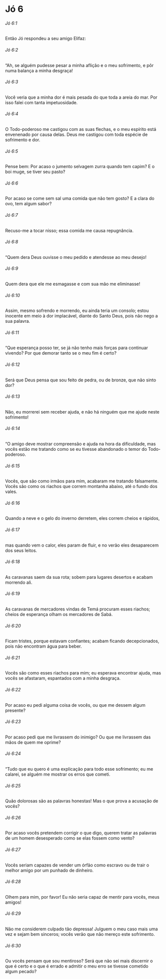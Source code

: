 # Jó 6

###### Jó 6:1

Então Jó respondeu a seu amigo Elifaz:

###### Jó 6:2

“Ah, se alguém pudesse pesar a minha aflição e o meu sofrimento, e pôr numa balança a minha desgraça!

###### Jó 6:3

Você veria que a minha dor é mais pesada do que toda a areia do mar. Por isso falei com tanta impetuosidade.

###### Jó 6:4

O Todo-poderoso me castigou com as suas flechas, e o meu espírito está envenenado por causa delas. Deus me castigou com toda espécie de sofrimento e dor.

###### Jó 6:5

Pense bem: Por acaso o jumento selvagem zurra quando tem capim? E o boi muge, se tiver seu pasto?

###### Jó 6:6

Por acaso se come sem sal uma comida que não tem gosto? E a clara do ovo, tem algum sabor?

###### Jó 6:7

Recuso-me a tocar nisso; essa comida me causa repugnância.

###### Jó 6:8

“Quem dera Deus ouvisse o meu pedido e atendesse ao meu desejo!

###### Jó 6:9

Quem dera que ele me esmagasse e com sua mão me eliminasse!

###### Jó 6:10

Assim, mesmo sofrendo e morrendo, eu ainda teria um consolo; estou inocente em meio à dor implacável, diante do Santo Deus, pois não nego a sua palavra.

###### Jó 6:11

“Que esperança posso ter, se já não tenho mais forças para continuar vivendo? Por que demorar tanto se o meu fim é certo?

###### Jó 6:12

Será que Deus pensa que sou feito de pedra, ou de bronze, que não sinto dor?

###### Jó 6:13

Não, eu morrerei sem receber ajuda, e não há ninguém que me ajude neste sofrimento!

###### Jó 6:14

“O amigo deve mostrar compreensão e ajuda na hora da dificuldade, mas vocês estão me tratando como se eu tivesse abandonado o temor do Todo-poderoso.

###### Jó 6:15

Vocês, que são como irmãos para mim, acabaram me tratando falsamente. Vocês são como os riachos que correm montanha abaixo, até o fundo dos vales.

###### Jó 6:16

Quando a neve e o gelo do inverno derretem, eles correm cheios e rápidos,

###### Jó 6:17

mas quando vem o calor, eles param de fluir, e no verão eles desaparecem dos seus leitos.

###### Jó 6:18

As caravanas saem da sua rota; sobem para lugares desertos e acabam morrendo ali.

###### Jó 6:19

As caravanas de mercadores vindas de Temá procuram esses riachos; cheios de esperança olham os mercadores de Sabá.

###### Jó 6:20

Ficam tristes, porque estavam confiantes; acabam ficando decepcionados, pois não encontram água para beber.

###### Jó 6:21

Vocês são como esses riachos para mim; eu esperava encontrar ajuda, mas vocês se afastaram, espantados com a minha desgraça.

###### Jó 6:22

Por acaso eu pedi alguma coisa de vocês, ou que me dessem algum presente?

###### Jó 6:23

Por acaso pedi que me livrassem do inimigo? Ou que me livrassem das mãos de quem me oprime?

###### Jó 6:24

“Tudo que eu quero é uma explicação para todo esse sofrimento; eu me calarei, se alguém me mostrar os erros que cometi.

###### Jó 6:25

Quão dolorosas são as palavras honestas! Mas o que prova a acusação de vocês?

###### Jó 6:26

Por acaso vocês pretendem corrigir o que digo, querem tratar as palavras de um homem desesperado como se elas fossem como vento?

###### Jó 6:27

Vocês seriam capazes de vender um órfão como escravo ou de trair o melhor amigo por um punhado de dinheiro.

###### Jó 6:28

Olhem para mim, por favor! Eu não seria capaz de mentir para vocês, meus amigos!

###### Jó 6:29

Não me considerem culpado tão depressa! Julguem o meu caso mais uma vez e sejam bem sinceros; vocês verão que não mereço este sofrimento.

###### Jó 6:30

Ou vocês pensam que sou mentiroso? Será que não sei mais discernir o que é certo e o que é errado e admitir o meu erro se tivesse cometido algum pecado?

